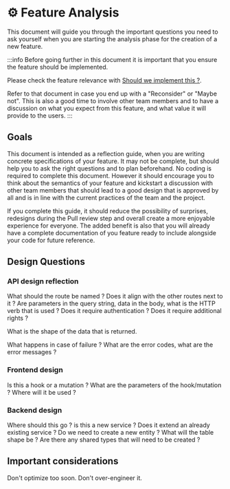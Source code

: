 # ⚙️ Feature Analysis

This document will guide you through the important questions you need to ask yourself when you are starting the analysis phase for the creation of a new feature.

:::info
Before going further in this document it is important that you ensure the feature should be implemented.

Please check the feature relevance with [Should we implement this ?](./should-we-implement-this).

Refer to that document in case you end up with a "Reconsider" or "Maybe not". This is also a good time to involve other team members and to have a discussion on what you expect from this feature, and what value it will provide to the users.
:::

## Goals

This document is intended as a reflection guide, when you are writing concrete specifications of your feature. It may not be complete, but should help you to ask the right questions and to plan beforehand. No coding is required to complete this document. However it should encourage you to think about the semantics of your feature and kickstart a discussion with other team members that should lead to a good design that is approved by all and is in line with the current practices of the team and the project.

If you complete this guide, it should reduce the possibility of surprises, redesigns during the Pull review step and overall create a more enjoyable experience for everyone. The added benefit is also that you will already have a complete documentation of you feature ready to include alongside your code for future reference.

## Design Questions

### API design reflection

What should the route be named ? Does it align with the other routes next to it ? Are parameters in the query string, data in the body, what is the HTTP verb that is used ? Does it require authentication ? Does it require additional rights ?

What is the shape of the data that is returned.

What happens in case of failure ? What are the error codes, what are the error messages ?

### Frontend design

Is this a hook or a mutation ?
What are the parameters of the hook/mutation ?
Where will it be used ?

### Backend design

Where should this go ? is this a new service ? Does it extend an already existing service ?
Do we need to create a new entity ? What will the table shape be ?
Are there any shared types that will need to be created ?

## Important considerations

Don't optimize too soon.
Don't over-engineer it.
